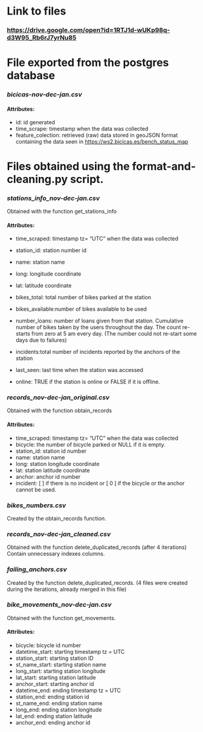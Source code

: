 # Link to files
### https://drive.google.com/open?id=1RTJ1d-wUKp98q-d3W95_Rb6rJ7yrNu85
# File exported from the postgres database


### *bicicas-nov-dec-jan.csv*  
  #### Attributes: 
  - id: id generated 
  - time_scrape:  timestamp when the data was collected
  - feature_colection: retrieved (raw) data stored in geoJSON format containing the  data seen in https://ws2.bicicas.es/bench_status_map 

# Files obtained using the format-and-cleaning.py script.

### *stations_info_nov-dec-jan.csv*
Obtained with the function get_stations_info
  #### Attributes:
  - time_scraped: timestamp tz= “UTC” when the data was collected 

  - station_id: station number id 

  - name: station name

  - long: longitude coordinate

  - lat: latitude coordinate

  - bikes_total: total number of bikes parked at the station

  - bikes_available:number of bikes available to be used

  - number_loans: number of loans given from that station. Cumulative number of bikes taken by the users throughout the day. The count re-starts from zero at 5 am every day.  (The number could not re-start some days due to failures)

  - incidents:total number of incidents reported by the anchors of the station

  - last_seen: last time when the station was accessed 

  - online: TRUE if the station is online or FALSE if it is offline. 


### *records_nov-dec-jan_original.csv*
Obtained with the function obtain_records
  #### Attributes:
  - time_scraped: timestamp tz= “UTC” when the data was collected
  - bicycle: the number of bicycle parked or NULL if it is empty.
  - station_id: station id number
  - name: station name
  - long: station longitude coordinate
  - lat: station latitude coordinate
  - anchor: anchor id number
  - incident: [ ] if there is no incident or [ 0 ] if the bicycle or the anchor cannot be used.

### *bikes_numbers.csv*
Created by the obtain_records function. 

### *records_nov-dec-jan_cleaned.csv*
Obtained with the function delete_duplicated_records (after 4 iterations)
Contain unnecessary indexes columns. 

### *failing_anchors.csv* 
Created by the function delete_duplicated_records.
(4 files were created during the iterations, already merged in this file)

### *bike_movements_nov-dec-jan.csv* 
Obtained with the function get_movements.
  #### Attributes:
  - bicycle: bicycle id number
  - datetime_start: starting timestamp tz = UTC
  - station_start: starting station ID
  - st_name_start: starting station name
  - long_start: starting station longitude
  - lat_start: starting station latitude
  - anchor_start: starting anchor id
  - datetime_end: ending timestamp tz = UTC
  - station_end: ending station id
  - st_name_end: ending station name
  - long_end: ending station longitude
  - lat_end: ending station latitude
  - anchor_end: ending anchor id


